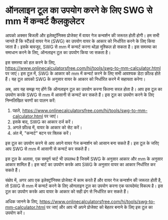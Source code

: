 ऑनलाइन टूल का उपयोग करने के लिए SWG से mm में कन्वर्ट कैलकुलेटर
===============================================================

आपको अक्सर बिजली और इलेक्ट्रॉनिक्स प्रोजेक्ट में वायर गेज कन्वर्शन की जरूरत होती होगी। हम सभी जानते हैं कि स्टैंडर्ड वायर गेज (SWG) का उपयोग वायर के आकार को निर्धारित करने के लिए किया जाता है। इसके बावजूद, SWG से mm में कन्वर्ट करना थोड़ा मुश्किल हो सकता है। इस समस्या का समाधान करने के लिए, ऑनलाइन टूल का उपयोग किया जा सकता है।

इस समस्या को हल करने के लिए, <https://www.onlinecalculatorsfree.com/hi/tools/swg-to-mm-calculator.html> पर जाएं। इस टूल में, SWG के आकार को mm में कन्वर्ट करने के लिए सभी आवश्यक डेटा फ़ील्ड होते हैं। यह टूल आपको SWG के अनुसार वायर के आकार को निर्धारित करने में सहायता करेगा।

अब, आप यह समझ गए होंगे कि ऑनलाइन टूल का उपयोग करना कितना सरल होता है। आप इस टूल का उपयोग करके SWG से mm में आसानी से कन्वर्ट कर सकते हैं। इस टूल का उपयोग करने के लिए निम्नलिखित चरणों का पालन करें:

1. पहले, <https://www.onlinecalculatorsfree.com/hi/tools/swg-to-mm-calculator.html> पर जाएं।
2. इसके बाद, SWG का आकार दर्ज करें।
3. अगले फ़ील्ड में, वायर के आकार को सेट करें।
4. अंत में, "कन्वर्ट" बटन पर क्लिक करें।

इस टूल का उपयोग करने से आप अपने वायर गेज कन्वर्शन को आसान बना सकते हैं। इस टूल के जरिए आप SWG से mm में आसानी से कन्वर्ट कर सकते हैं।

इस टूल के अलावा, एक सम्पूर्ण चार्ट भी उपलब्ध है जिसमें SWG के अनुसार आकार और mm के अनुसार आकार शामिल हैं। इस चार्ट का उपयोग करके आप SWG के अनुसार वायर का आकार निर्धारित कर सकते हैं।

संक्षेप में, अगर आप एक इलेक्ट्रॉनिक्स प्रोजेक्ट में काम करते हैं और वायर गेज कन्वर्शन की जरूरत होती है, तो SWG से mm में कन्वर्ट करने के लिए ऑनलाइन टूल का उपयोग करना एक फायदेमंद विकल्प है। इस टूल का उपयोग करके आप वायर के आकार को सही ढंग से निर्धारित कर सकते हैं।

अधिक जानने के लिए, <https://www.onlinecalculatorsfree.com/hi/tools/swg-to-mm-calculator.html> पर जाएं और आप भी अपने प्रोजेक्ट को बेहतर बनाने के लिए इस टूल का उपयोग करें।